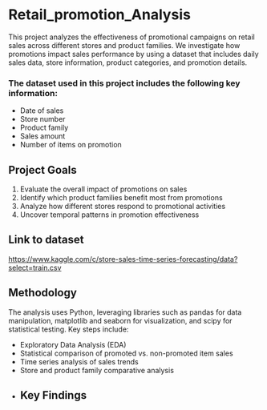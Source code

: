 # Retail_promotion_Analysis
This project analyzes the effectiveness of promotional campaigns on retail sales across different stores and product families. We investigate how promotions impact sales performance by using a dataset that includes daily sales data, store information, product categories, and promotion details.

### The dataset used in this project includes the following key information:
- Date of sales
- Store number
- Product family
- Sales amount
- Number of items on promotion
  
## Project Goals
1. Evaluate the overall impact of promotions on sales
2. Identify which product families benefit most from promotions
3. Analyze how different stores respond to promotional activities
4. Uncover temporal patterns in promotion effectiveness

## Link to dataset
https://www.kaggle.com/c/store-sales-time-series-forecasting/data?select=train.csv

## Methodology
The analysis uses Python, leveraging libraries such as pandas for data manipulation, matplotlib and seaborn for visualization, and scipy for statistical testing. Key steps include:
- Exploratory Data Analysis (EDA)
- Statistical comparison of promoted vs. non-promoted item sales
- Time series analysis of sales trends
- Store and product family comparative analysis
- ## Key Findings
